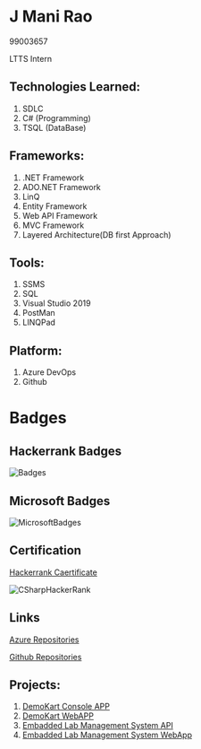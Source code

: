 # J Mani Rao
99003657 

LTTS Intern

## Technologies Learned:

1. SDLC 
2. C# (Programming) 
3. TSQL (DataBase) 

## Frameworks:

1. .NET Framework
2. ADO.NET Framework 
3. LinQ 
4. Entity Framework 
5. Web API Framework 
6. MVC Framework 
7. Layered Architecture(DB first Approach) 

## Tools:

1. SSMS 
2. SQL 
3. Visual Studio 2019 
4. PostMan 
5. LINQPad

## Platform:

1. Azure DevOps 
2. Github 

# Badges

## Hackerrank Badges
![Badges](https://user-images.githubusercontent.com/78849754/112249247-6d733700-8c7d-11eb-8358-9461c54ba6de.PNG)


## Microsoft Badges 
![MicrosoftBadges](https://user-images.githubusercontent.com/78849754/112249739-479a6200-8c7e-11eb-8815-df55f8f7912b.PNG)




## Certification

[Hackerrank Caertificate](https://www.hackerrank.com/certificates/12ffc8383dc4)

![CSharpHackerRank](https://user-images.githubusercontent.com/78849754/112249799-639e0380-8c7e-11eb-8eec-4e1d6485e7c4.png)


## Links

[Azure Repositories](https://dev.azure.com/jmanirao/)

[Github Repositories](https://github.com/99003657)


## Projects:

1.  [DemoKart Console APP](https://dev.azure.com/jmanirao/_git/99003657_DemoKart_App)
2.  [DemoKart WebAPP](https://dev.azure.com/jmanirao/_git/99003657_DemoKart_WebAPI)
3.  [Embadded Lab Management System API](https://dev.azure.com/jmanirao/_git/99003657_Emb_Lab_Management)
4.  [Embadded Lab Management System WebApp](https://dev.azure.com/jmanirao/_git/99003657_Emb_Mngmt_MVC)





